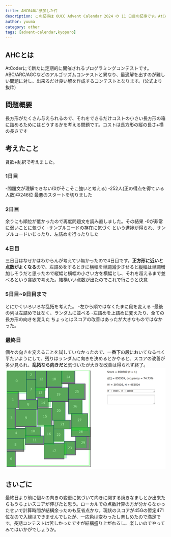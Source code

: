 ```yaml
---
title: AHC040に参加した件
description: この記事は OUCC Advent Calendar 2024 の 11 日目の記事です。AtCoder Heuristic Contest 040 に参加しました。入緑を目標に10日間走りましたが結果は果たして…
author: yuuma
category: other
tags: [advent-calendar,kyopuro]
---
```


## AHCとは

AtCoderにて新たに定期的に開催されるプログラミングコンテストです。ABC/ARC/AGCなどのアルゴリズムコンテストと異なり、最適解を出すのが難しい問題に対し、出来るだけ良い解を作成するコンテストとなります。(公式より抜粋)

## 問題概要

長方形がたくさん与えられるので、それをできるだけコストの小さい長方形の箱に詰めるためにはどうするかを考える問題です。コストは長方形の縦の長さ+横の長さです

## 考えたこと

貪欲+乱択で考えました。

### 1日目

-問題文が理解できない(0がそこそこ強いと考える)
-252人(正の得点を得ている人数)中246位
最悪のスタートを切りました

### 2日目

余りにも順位が低かったので再度問題文を読み直しました。その結果
-0が非常に弱いことに気づく
-サンプルコードの存在に気づく
という進捗が得られ、サンプルコードいじったり、左詰めを行ったりした

### 4日目

三日目はなぜかはわからんが考えてい無かったので4日目です。**正方形に近いと点数がよくなる**ので、左詰めをするときに横幅を単調減少させると縦幅は単調増加しそうだと思ったので縦幅と横幅の小さい方を横幅とし、それを超えるまで並べるという貪欲で考えた。結構いい点数が出たのでこれで行こうと決意

### 5日目~9日目まで

とにかくいろいろな乱拓を考えた。
-左から順ではなくたまに段を変える
-最後の列は左詰めではなく、ランダムに並べる
-左詰めを上詰めに変えたり、全ての長方形の向きを変えた
ちょっとはスコアの改善はあったが大きなものではなかった。

### 最終日

個々の向きを変えることを試していなかったので、一番下の段においてなるべく平たいようにして、残りはランダムに向きを決めるとかやると、スコアの改善が多少見られ、**乱拓なら向きだと**気づいたが大きな改善は得られず終了。
![](2024-12-11-AHC040/seeds0.png)

## さいごに

最終日より前に個々の向きの変更に気づいて向きに関する焼きなましとか出来たらもうちょいスコアが伸びたと思う。ローカルでの点数計算の方が分からなかったせいで計算時間が結構余ったのも反省点かな。現状のスコアが45Gの暫定471位なので入緑はできませんでしたが、一応色は変わったし楽しめたので満足です。長期コンテストは苦しかったですが結構盛り上がれるし、楽しいのでやってみてはいかがでしょうか。
